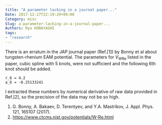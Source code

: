 ```yaml
---
title: "A parameter lacking in a journal paper..."
Date: 2017-12-27T22:19:29+09:00
Category: misc
Slug: a-parameter-lacking-in-a-journal-paper...
Authors: Ryo KOBAYASHI
tags: 
- "research"
---
```


There is an erratum in the JAP journal paper (Ref.[1]) by Bonny et al about tungsten-rhenium EAM potential.
The parameters for $V_\mathrm{WRe}$ listed in the paper, cubic spline with 5 knots, were not sufficient and
the following 6th knot should be added.
```
r_6 = 4.2
a_6 = -0.25133241
```
I extracted these numbers by numerical derivative of raw data provided in Ref.[2], so the precision of the data may not be so high.

1. G. Bonny, A. Bakaev, D. Terentyev, and Y.A. Mastrikov, J. Appl. Phys. 121, 165107 (2017).
2. https://www.ctcms.nist.gov/potentials/W-Re.html

